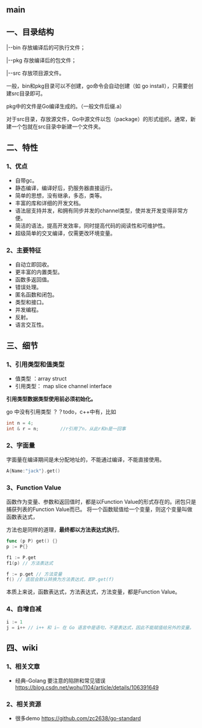 ## main
## 一、目录结构
|--bin 存放编译后的可执行文件；

|--pkg 存放编译后的包文件；

|--src 存放项目源文件。

一般，bin和pkg目录可以不创建，go命令会自动创建（如 go install），只需要创建src目录即可。

pkg中的文件是Go编译生成的。（一般文件后缀.a）

对于src目录，存放源文件，Go中源文件以包（package）的形式组织。通常，新建一个包就在src目录中新建一个文件夹。

## 二、特性
### 1、优点
* 自带gc。
* 静态编译，编译好后，扔服务器直接运行。
* 简单的思想，没有继承，多态，类等。
* 丰富的库和详细的开发文档。
* 语法层支持并发，和拥有同步并发的channel类型，使并发开发变得非常方便。
* 简洁的语法，提高开发效率，同时提高代码的阅读性和可维护性。
* 超级简单的交叉编译，仅需更改环境变量。

### 2、主要特征
* 自动立即回收。
* 更丰富的内置类型。
* 函数多返回值。
* 错误处理。
* 匿名函数和闭包。
* 类型和接口。
* 并发编程。
* 反射。
* 语言交互性。

## 三、细节
### 1、引用类型和值类型 
* 值类型 ：array  struct
* 引用类型： map slice channel interface

**引用类型数据类型使用前必须初始化。**

go 中没有引用类型 ？？todo，c++中有，比如
```c++
int n = 4;
int & r = n;        //r引用了n，从此r和n是一回事
```

### 2、字面量
字面量在编译期间是未分配地址的，不能通过编译，不能直接使用。
```go
A{Name:"jack"}.get()
```

### 3、Function Value
函数作为变量、参数和返回值时，都是以Function Value的形式存在的。闭包只是捕获列表的Function Value而已。
将一个函数赋值给一个变量，则这个变量叫做函数表达式，

方法也是同样的道理，**最终都以方法表达式执行**。
```go
func (p P) get() {}
p := P{}

f1 := P.get
f1(p) // 方法表达式

f := p.get // 方法变量
f() // 底层会默认转换为方法表达式，即P.get(f)
```
本质上来说，函数表达式，方法表达式，方法变量，都是Function Value。

### 4、自增自减
```go
i := 1
j = i++ // i++ 和 i– 在 Go 语言中是语句，不是表达式，因此不能赋值给另外的变量。
```

## 四、wiki
### 1、相关文章
* 经典-Golang 要注意的陷阱和常见错误 https://blog.csdn.net/wohu1104/article/details/106391649

### 2、相关资源
* 很多demo https://github.com/zc2638/go-standard
